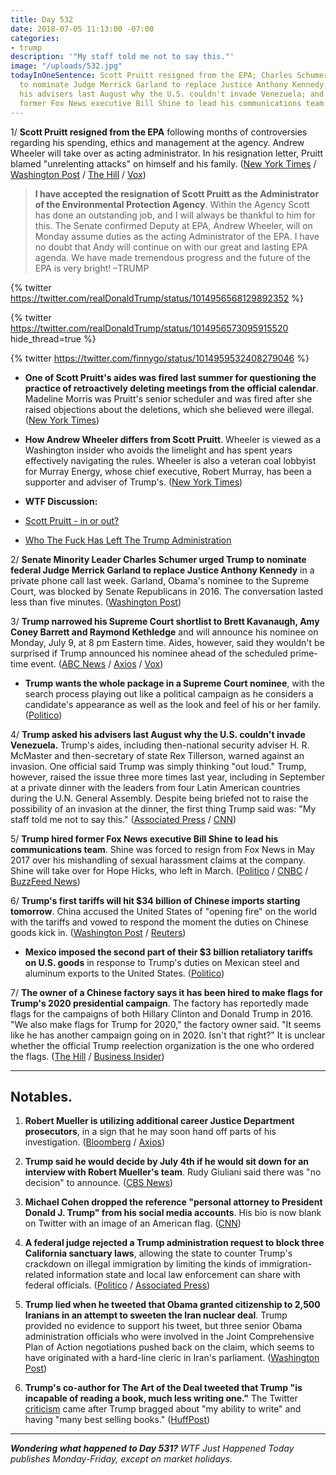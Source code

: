 ```yaml
---
title: Day 532
date: 2018-07-05 11:13:00 -07:00
categories:
- trump
description: '"My staff told me not to say this."'
image: "/uploads/532.jpg"
todayInOneSentence: Scott Pruitt resigned from the EPA; Charles Schumer urged Trump
  to nominate Judge Merrick Garland to replace Justice Anthony Kennedy; Trump asked
  his advisers last August why the U.S. couldn't invade Venezuela; and Trump hired
  former Fox News executive Bill Shine to lead his communications team.
---
```


1/ **Scott Pruitt resigned from the EPA** following months of controversies regarding his spending, ethics and management at the agency. Andrew Wheeler will take over as acting administrator. In his resignation letter, Pruitt blamed "unrelenting attacks" on himself and his family. ([New York Times](https://www.nytimes.com/2018/07/05/climate/scott-pruitt-epa-trump.html) / [Washington Post](https://www.washingtonpost.com/news/energy-environment/wp/2018/07/05/embattled-epa-chief-scott-pruitt-resigns/) / [The Hill](http://thehill.com/policy/energy-environment/395667-embattled-epa-head-pruitt-resigns) / [Vox](https://www.vox.com/platform/amp/2018/7/5/17538086/scott-pruitt-resignation-why-letter))

> **I have accepted the resignation of Scott Pruitt as the Administrator of the Environmental Protection Agency**. Within the Agency Scott has done an outstanding job, and I will always be thankful to him for this. The Senate confirmed Deputy at EPA, Andrew Wheeler, will on Monday assume duties as the acting Administrator of the EPA. I have no doubt that Andy will continue on with our great and lasting EPA agenda. We have made tremendous progress and the future of the EPA is very bright! –TRUMP

{% twitter https://twitter.com/realDonaldTrump/status/1014956568129892352 %}

{% twitter https://twitter.com/realDonaldTrump/status/1014956573095915520 hide_thread=true %}

{% twitter https://twitter.com/finnygo/status/1014959532408279046 %}

* **One of Scott Pruitt's aides was fired last summer for questioning the practice of retroactively deleting meetings from the official calendar**. Madeline Morris was Pruitt's senior scheduler and was fired after she raised objections about the deletions, which she believed were illegal. ([New York Times](https://www.nytimes.com/2018/07/05/climate/pruitt-epa-calendar-morris.html))

* **How Andrew Wheeler differs from Scott Pruitt**. Wheeler is viewed as a Washington insider who avoids the limelight and has spent years effectively navigating the rules. Wheeler is also a veteran coal lobbyist for Murray Energy, whose chief executive, Robert Murray, has been a supporter and adviser of Trump's. ([New York Times](https://www.nytimes.com/2018/07/05/climate/wheeler-epa-pruitt.html))


* **WTF Discussion:**

* [Scott Pruitt - in or out? ](https://talk.whatthefuckjusthappenedtoday.com/t/pruitt-in-or-out/3161)

* [Who The Fuck Has Left The Trump Administration](https://talk.whatthefuckjusthappenedtoday.com/t/who-the-fuck-has-left-the-trump-administration/908)

2/ **Senate Minority Leader Charles Schumer urged Trump to nominate federal Judge Merrick Garland to replace Justice Anthony Kennedy** in a private phone call last week. Garland, Obama's nominee to the Supreme Court, was blocked by Senate Republicans in 2016. The conversation lasted less than five minutes. ([Washington Post](https://www.washingtonpost.com/politics/schumer-urges-trump-to-tap-merrick-garland-for-supreme-court/2018/07/05/ca12f0be-805e-11e8-b0ef-fffcabeff946_story.html))

3/ **Trump narrowed his Supreme Court shortlist to Brett Kavanaugh, Amy Coney Barrett and Raymond Kethledge** and will announce his nominee on Monday, July 9, at 8 pm Eastern time. Aides, however, said they wouldn't be surprised if Trump announced his nominee ahead of the scheduled prime-time event. ([ABC News](https://abcnews.go.com/Politics/trump-narrows-supreme-court-shortlist-aiming-monday-primetime/story?id=56383077) / [Axios](https://www.axios.com/donald-trump-supreme-court-pick-process-anthony-kennedy-5e83f4e9-f9f3-4098-96c3-6f71f5d2053a.html) / [Vox](https://www.vox.com/policy-and-politics/2018/7/5/17536310/who-trump-nominate-supreme-court))

* **Trump wants the whole package in a Supreme Court nominee**, with the search process playing out like a political campaign as he considers a candidate's appearance as well as the look and feel of his or her family. ([Politico](https://www.politico.com/story/2018/07/04/trump-supreme-court-pick-family-optics-694788))

4/ **Trump asked his advisers last August why the U.S. couldn't invade Venezuela.** Trump's aides, including then-national security adviser H. R. McMaster and then-secretary of state Rex Tillerson, warned against an invasion. One official said Trump was simply thinking "out loud." Trump, however, raised the issue three more times last year, including in September at a private dinner with the leaders from four Latin American countries during the U.N. General Assembly. Despite being briefed not to raise the possibility of an invasion at the dinner, the first thing Trump said was: "My staff told me not to say this." ([Associated Press](https://apnews.com/a3309c4990ac4581834d4a654f7746ef) / [CNN](https://www.cnn.com/2018/07/04/politics/donald-trump-venezuela-invasion/index.html))

5/ **Trump hired former Fox News executive Bill Shine to lead his communications team**. Shine was forced to resign from Fox News in May 2017 over his mishandling of sexual harassment claims at the company. Shine will take over for Hope Hicks, who left in March. ([Politico](https://www.politico.com/story/2018/07/05/former-fox-news-executive-bill-shine-joining-white-house-communications-team-694908) / [CNBC](https://www.cnbc.com/2018/07/05/trump-says-former-fox-news-exec-bill-shine-joins-white-house-staff.html) / [BuzzFeed News](https://www.buzzfeed.com/stevenperlberg/trump-fox-news-bill-shine-white-house-communications))

6/ **Trump's first tariffs will hit $34 billion of Chinese imports starting tomorrow**. China accused the United States of "opening fire" on the world with the tariffs and vowed to respond the moment the duties on Chinese goods kick in. ([Washington Post](https://www.washingtonpost.com/world/trumps-trade-war-with-china-is-finally-here--and-it-wont-be-pretty/2018/07/05/0e43048c-802c-11e8-b9f0-61b08cdd0ea1_story.html) / [Reuters](https://www.reuters.com/article/us-usa-trade-china/china-commerce-ministry-warns-u-s-tariffs-will-hit-global-supply-chains-idUSKBN1JV063))

* **Mexico imposed the second part of their $3 billion retaliatory tariffs on U.S. goods** in response to Trump's duties on Mexican steel and aluminum exports to the United States. ([Politico](https://www.politico.com/story/2018/07/05/mexico-imposes-retaliatory-tariffs-670424))

7/ **The owner of a Chinese factory says it has been hired to make flags for Trump's 2020 presidential campaign**. The factory has reportedly made flags for the campaigns of both Hillary Clinton and Donald Trump in 2016. "We also make flags for Trump for 2020," the factory owner said. "It seems like he has another campaign going on in 2020. Isn't that right?" It is unclear whether the official Trump reelection organization is the one who ordered the flags. ([The Hill](http://thehill.com/homenews/campaign/395557-chinese-factory-claims-to-be-making-trumps-2020-campaign-flags) / [Business Insider](http://www.businessinsider.com/chinese-factory-says-its-making-flags-for-trump-2020-campaign-2018-7))

---

## Notables.

1. **Robert Mueller is utilizing additional career Justice Department prosecutors**, in a sign that he may soon hand off parts of his investigation. ([Bloomberg](https://www.bloomberg.com/news/articles/2018-07-05/mueller-said-to-tap-more-career-prosecutors-as-trump-probe-grows) / [Axios](https://www.axios.com/mueller-russia-investigation-donald-trump-doj-prosecutors-ca68a4b9-967a-4c4f-bf7a-afa7f4189b5c.html))

2. **Trump said he would decide by July 4th if he would sit down for an interview with Robert Mueller's team**. Rudy Giuliani said there was "no decision" to announce. ([CBS News](https://www.cbsnews.com/news/despite-july-4-expectation-giuliani-says-no-decision-on-cooperation-with-mueller/))

3. **Michael Cohen dropped the reference "personal attorney to President Donald J. Trump" from his social media accounts**. His bio is now blank on Twitter with an image of an American flag. ([CNN](https://www.cnn.com/2018/07/04/politics/michael-cohen-twitter-trump-attorney/index.html))

4. **A federal judge rejected a Trump administration request to block three California sanctuary laws**, allowing the state to counter Trump's crackdown on illegal immigration by limiting the kinds of immigration-related information state and local law enforcement can share with federal officials. ([Politico](https://www.politico.com/story/2018/07/05/trump-sanctuary-cities-ruling-695286) / [Associated Press](https://apnews.com/e0bfb1602aef4332b1bebd1c46ddb567))

5. **Trump lied when he tweeted that Obama granted citizenship to 2,500 Iranians in an attempt to sweeten the Iran nuclear deal**. Trump provided no evidence to support his tweet, but three senior Obama administration officials who were involved in the Joint Comprehensive Plan of Action negotiations pushed back on the claim, which seems to have originated with a hard-line cleric in Iran's parliament. ([Washington Post](https://www.washingtonpost.com/news/fact-checker/wp/2018/07/04/trump-claims-obama-gave-citizenship-to-2500-iranians-during-nuclear-deal-talks/?utm_term=.4b04bf8663db))

6. **Trump's co-author for The Art of the Deal tweeted that Trump "is incapable of reading a book, much less writing one."** The Twitter [criticism](https://twitter.com/tonyschwartz/status/1014499706821488649) came after Trump bragged about "my ability to write" and having "many best selling books." ([HuffPost](https://www.huffingtonpost.com/entry/art-of-the-deal-co-author-trump-incapable-of-reading-a-book-much-less-writing-one_us_5b3d3db2e4b05127cceeca05))

---

***Wondering what happened to Day 531?** WTF Just Happened Today publishes Monday-Friday, except on market holidays.*
